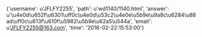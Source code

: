 {'username': u'JFLFY2255', 'path': u'wd1140/1140.html', 'answer': u'\u4e0d\u652f\u6301\uff0c\u4e0d\u53c2\u4e0e\u5b9e\u9a8c\u6284\u88ad\uff0c\u613f\u610f\u5982\u5b9e\u62a5\u544a', 'email': u'JFLFY2255@163.com', 'time': '2016-02-22:15:53:00'}